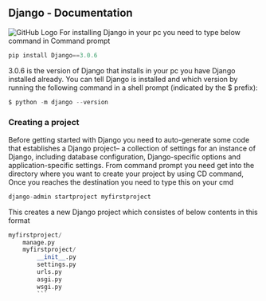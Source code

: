 ## Django - Documentation
![GitHub Logo](https://dl1.cbsistatic.com/i/2019/10/25/3d1ad463-d007-4220-bba7-f22588292444/c1d0cff614ceb63ac7bbf23f9323d189/imgingest-7008501752514407747.png)
 For installing Django in your pc you need to type below command in Command prompt
 ```python 
 pip install Django==3.0.6
 ```
 3.0.6 is the version of Django that installs in your pc
 you have  Django installed already. You can tell Django is installed and which version by running the following command in a shell prompt (indicated by the $ prefix):
```python
$ python -m django --version
```
### Creating a project
  Before getting started with Django you need to auto-generate some code that establishes a Django project– a collection of settings for an instance of Django, including database configuration, Django-specific options and application-specific settings. 
 From command prompt you need get into the directory where you want to create your project by using CD command, Once you reaches the destination you need to type this on your cmd 
 ```python 
 django-admin startproject myfirstproject
 ```
 This creates a new Django project which consistes of below contents in this format
```python
myfirstproject/
    manage.py
    myfirstproject/
        __init__.py
        settings.py
        urls.py
        asgi.py
        wsgi.py
        ```
